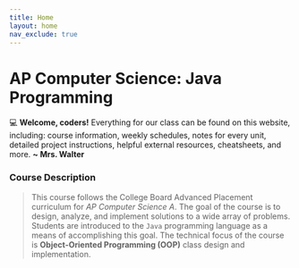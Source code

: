 ```yaml
---
title: Home
layout: home
nav_exclude: true
---
```


# AP Computer Science: Java Programming
💻 <strong class="text-purple-000">Welcome, coders!</strong> Everything for our class can be found on this website, including: course information, weekly schedules, notes for every unit, detailed project instructions, helpful external resources, cheatsheets, and more. <strong class="text-grey-dk-250">~ Mrs. Walter</strong>

### Course Description
> This course follows the College Board Advanced Placement curriculum for _AP Computer Science A_. The goal of the course is to design, analyze, and implement solutions to a wide array of problems. Students are introduced to the `Java` programming language as a means of accomplishing this goal. The technical focus of the course is **Object-Oriented Programming (OOP)** class design and implementation.
